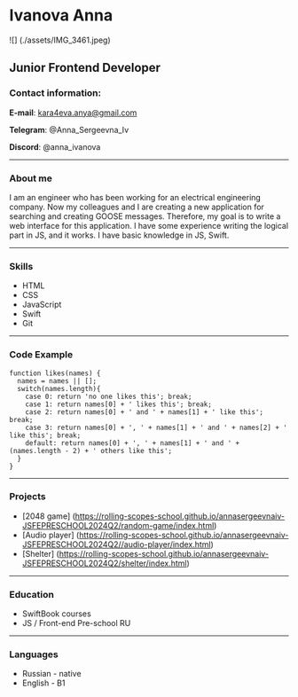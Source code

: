 # Ivanova Anna
![] (./assets/IMG_3461.jpeg)

## Junior Frontend Developer

### Contact information:
**E-mail**: kara4eva.anya@gmail.com


**Telegram**: @Anna_Sergeevna_Iv


**Discord**: @anna_ivanova
***


### About me
I am an engineer who has been working for an electrical engineering company. Now my colleagues and I are creating a new application for searching and creating GOOSE messages. Therefore, my goal is to write a web interface for this application. I have some experience writing the logical part in JS, and it works. I have basic knowledge in JS, Swift.
***


### Skills
* HTML
* CSS
* JavaScript
* Swift
* Git
***


### Code Example
```
function likes(names) {
  names = names || [];
  switch(names.length){
    case 0: return 'no one likes this'; break;
    case 1: return names[0] + ' likes this'; break;
    case 2: return names[0] + ' and ' + names[1] + ' like this'; break;
    case 3: return names[0] + ', ' + names[1] + ' and ' + names[2] + ' like this'; break;
    default: return names[0] + ', ' + names[1] + ' and ' + (names.length - 2) + ' others like this';
  }
}
```
***


### Projects
* [2048 game] (https://rolling-scopes-school.github.io/annasergeevnaiv-JSFEPRESCHOOL2024Q2/random-game/index.html)
* [Audio player] (https://rolling-scopes-school.github.io/annasergeevnaiv-JSFEPRESCHOOL2024Q2//audio-player/index.html)
* [Shelter] (https://rolling-scopes-school.github.io/annasergeevnaiv-JSFEPRESCHOOL2024Q2/shelter/index.html)
***


### Education
* SwiftBook courses
* JS / Front-end Pre-school RU
***


### Languages
* Russian - native
* English - B1